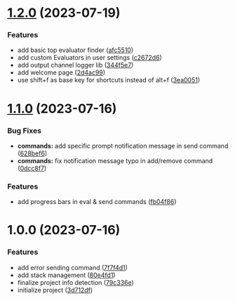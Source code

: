 # [1.2.0](https://github.com/ivangabriele/openai-forge-vsce/compare/v1.1.0...v1.2.0) (2023-07-19)


### Features

* add basic top evaluator finder ([afc5510](https://github.com/ivangabriele/openai-forge-vsce/commit/afc55103e4ca2829b2bbfc3fb4826964a891df6e))
* add custom Evaluators in user settings ([c2672d6](https://github.com/ivangabriele/openai-forge-vsce/commit/c2672d66bc3dcdc9ff67d664796f609499c12af8))
* add output channel logger lib ([344f5e7](https://github.com/ivangabriele/openai-forge-vsce/commit/344f5e7dd0e9ba3c631b6aea51188845e1d39a41))
* add welcome page ([2d4ac99](https://github.com/ivangabriele/openai-forge-vsce/commit/2d4ac996b7620081b3bfef31412cda1f84c4e75c))
* use shift+f as base key for shortcuts instead of alt+f ([3ea0051](https://github.com/ivangabriele/openai-forge-vsce/commit/3ea0051e03709d0aec1125e6a4ca78ca59985628))

# [1.1.0](https://github.com/ivangabriele/openai-forge-vsce/compare/v1.0.0...v1.1.0) (2023-07-16)


### Bug Fixes

* **commands:** add specific prompt notification message in send command ([628bef6](https://github.com/ivangabriele/openai-forge-vsce/commit/628bef650b1075954400e26f9ebec40421657ab5))
* **commands:** fix notification message typo in add/remove command ([0dcc8f7](https://github.com/ivangabriele/openai-forge-vsce/commit/0dcc8f756a7d315773a1fd6737bf0d0103a859f3))


### Features

* add progress bars in eval & send commands ([fb04f86](https://github.com/ivangabriele/openai-forge-vsce/commit/fb04f86a5da370b99ddbee513db2560b458672fb))


# 1.0.0 (2023-07-16)


### Features

* add error sending command ([7f7f4d1](https://github.com/ivangabriele/openai-forge-vsce/commit/7f7f4d19f7b38f7f4ccbe01a6c9b98a8fa7cdcfb))
* add stack management ([80e4fd1](https://github.com/ivangabriele/openai-forge-vsce/commit/80e4fd169ff584cf6d09dc09074895e7afc52e26))
* finalize project info detection ([79c336e](https://github.com/ivangabriele/openai-forge-vsce/commit/79c336e493154b2c06e9c451a62afc4b1b000386))
* initialize project ([3d712df](https://github.com/ivangabriele/openai-forge-vsce/commit/3d712df1c74ec79d8c4337f5c2792c5a4f047446))
